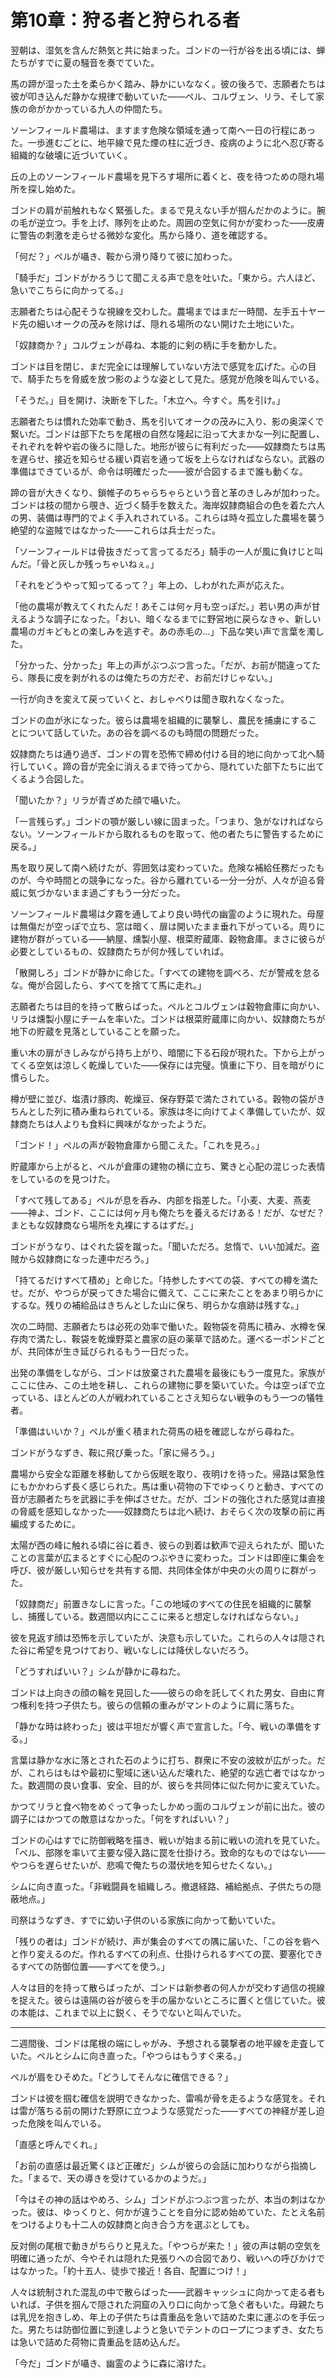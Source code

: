 # 第10章：狩る者と狩られる者

翌朝は、湿気を含んだ熱気と共に始まった。ゴンドの一行が谷を出る頃には、蝉たちがすでに夏の騒音を奏でていた。

馬の蹄が湿った土を柔らかく踏み、静かにいななく。彼の後ろで、志願者たちは彼が叩き込んだ静かな規律で動いていた——ペル、コルヴェン、リラ、そして家族の命がかかっている九人の仲間たち。

ソーンフィールド農場は、ますます危険な領域を通って南へ一日の行程にあった。一歩進むごとに、地平線で見た煙の柱に近づき、疫病のように北へ忍び寄る組織的な破壊に近づいていく。

丘の上のソーンフィールド農場を見下ろす場所に着くと、夜を待つための隠れ場所を探し始めた。

ゴンドの肩が前触れもなく緊張した。まるで見えない手が掴んだかのように。腕の毛が逆立つ。手を上げ、隊列を止めた。周囲の空気に何かが変わった——皮膚に警告の刺激を走らせる微妙な変化。馬から降り、道を確認する。

「何だ？」ペルが囁き、鞍から滑り降りて彼に加わった。

「騎手だ」ゴンドがかろうじて聞こえる声で息を吐いた。「東から。六人ほど、急いでこちらに向かってる。」

志願者たちは心配そうな視線を交わした。農場まではまだ一時間、左手五十ヤード先の細いオークの茂みを除けば、隠れる場所のない開けた土地にいた。

「奴隷商か？」コルヴェンが尋ね、本能的に剣の柄に手を動かした。

ゴンドは目を閉じ、まだ完全には理解していない方法で感覚を広げた。心の目で、騎手たちを脅威を放つ影のような姿として見た。感覚が危険を叫んでいる。

「そうだ。」目を開け、決断を下した。「木立へ。今すぐ。馬を引け。」

志願者たちは慣れた効率で動き、馬を引いてオークの茂みに入り、影の奥深くで繋いだ。ゴンドは部下たちを尾根の自然な隆起に沿って大まかな一列に配置し、それぞれを幹や岩の後ろに隠した。地形が彼らに有利だった——奴隷商たちは馬を遅らせ、接近を知らせる緩い頁岩を通って坂を上らなければならない。武器の準備はできているが、命令は明確だった——彼が合図するまで誰も動くな。

蹄の音が大きくなり、鎖帷子のちゃらちゃらという音と革のきしみが加わった。ゴンドは枝の間から覗き、近づく騎手を数えた。海岸奴隷商組合の色を着た六人の男、装備は専門的でよく手入れされている。これらは時々孤立した農場を襲う絶望的な盗賊ではなかった——これらは兵士だった。

「ソーンフィールドは骨抜きだって言ってるだろ」騎手の一人が風に負けじと叫んだ。「骨と灰しか残っちゃいねぇ。」

「それをどうやって知ってるって？」年上の、しわがれた声が応えた。

「他の農場が教えてくれたんだ！あそこは何ヶ月も空っぽだ。」若い男の声が甘えるような調子になった。「おい、暗くなるまでに野営地に戻らなきゃ、新しい農場のガキどもとの楽しみを逃すぞ。あの赤毛の…」下品な笑い声で言葉を濁した。

「分かった、分かった」年上の声がぶつぶつ言った。「だが、お前が間違ってたら、隊長に皮を剥がれるのは俺たちの方だぞ、お前だけじゃない。」

一行が向きを変えて戻っていくと、おしゃべりは聞き取れなくなった。

ゴンドの血が氷になった。彼らは農場を組織的に襲撃し、農民を捕虜にすることについて話していた。あの谷を調べるのも時間の問題だった。

奴隷商たちは通り過ぎ、ゴンドの胃を恐怖で締め付ける目的地に向かって北へ騎行していく。蹄の音が完全に消えるまで待ってから、隠れていた部下たちに出てくるよう合図した。

「聞いたか？」リラが青ざめた顔で囁いた。

「一言残らず。」ゴンドの顎が厳しい線に固まった。「つまり、急がなければならない。ソーンフィールドから取れるものを取って、他の者たちに警告するために戻る。」

馬を取り戻して南へ続けたが、雰囲気は変わっていた。危険な補給任務だったものが、今や時間との競争になった。谷から離れている一分一分が、人々が迫る脅威に気づかないまま過ごすもう一分だった。

ソーンフィールド農場は夕霧を通してより良い時代の幽霊のように現れた。母屋は無傷だが空っぽで立ち、窓は暗く、扉は開いたまま垂れ下がっている。周りに建物が群がっている——納屋、燻製小屋、根菜貯蔵庫、穀物倉庫。まさに彼らが必要としているもの、奴隷商たちが何か残していれば。

「散開しろ」ゴンドが静かに命じた。「すべての建物を調べろ、だが警戒を怠るな。俺が合図したら、すべてを捨てて馬に走れ。」

志願者たちは目的を持って散らばった。ペルとコルヴェンは穀物倉庫に向かい、リラは燻製小屋にチームを率いた。ゴンドは根菜貯蔵庫に向かい、奴隷商たちが地下の貯蔵を見落としていることを願った。

重い木の扉がきしみながら持ち上がり、暗闇に下る石段が現れた。下から上がってくる空気は涼しく乾燥していた——保存には完璧。慎重に下り、目を暗がりに慣らした。

樽が壁に並び、塩漬け豚肉、乾燥豆、保存野菜で満たされている。穀物の袋がきちんとした列に積み重ねられている。家族は冬に向けてよく準備していたが、奴隷商たちは人よりも食料に興味がなかったようだ。

「ゴンド！」ペルの声が穀物倉庫から聞こえた。「これを見ろ。」

貯蔵庫から上がると、ペルが倉庫の建物の横に立ち、驚きと心配の混じった表情をしているのを見つけた。

「すべて残してある」ペルが息を呑み、内部を指差した。「小麦、大麦、燕麦——神よ、ゴンド、ここには何ヶ月も俺たちを養えるだけある！だが、なぜだ？まともな奴隷商なら場所を丸裸にするはずだ。」

ゴンドがうなり、はぐれた袋を蹴った。「聞いただろ。怠惰で、いい加減だ。盗賊から奴隷商になった連中だろう。」

「持てるだけすべて積め」と命じた。「持参したすべての袋、すべての樽を満たせ。だが、やつらが戻ってきた場合に備えて、ここに来たことをあまり明らかにするな。残りの補給品はきちんとした山に保ち、明らかな痕跡は残すな。」

次の二時間、志願者たちは必死の効率で働いた。穀物袋を荷馬に積み、水樽を保存肉で満たし、鞍袋を乾燥野菜と農家の庭の薬草で詰めた。運べる一ポンドごとが、共同体が生き延びられるもう一日だった。

出発の準備をしながら、ゴンドは放棄された農場を最後にもう一度見た。家族がここに住み、この土地を耕し、これらの建物に夢を築いていた。今は空っぽで立っている、ほとんどの人が戦われていることさえ知らない戦争のもう一つの犠牲者。

「準備はいいか？」ペルが重く積まれた荷馬の紐を確認しながら尋ねた。

ゴンドがうなずき、鞍に飛び乗った。「家に帰ろう。」

農場から安全な距離を移動してから仮眠を取り、夜明けを待った。帰路は緊急性にもかかわらず長く感じられた。馬は重い荷物の下でゆっくりと動き、すべての音が志願者たちを武器に手を伸ばさせた。だが、ゴンドの強化された感覚は直接の脅威を感知しなかった——奴隷商たちは北へ続け、おそらく次の攻撃の前に再編成するために。

太陽が西の峰に触れる頃に谷に着き、彼らの到着は歓声で迎えられたが、聞いたことの言葉が広まるとすぐに心配のつぶやきに変わった。ゴンドは即座に集会を呼び、彼が厳しい知らせを共有する間、共同体全体が中央の火の周りに群がった。

「奴隷商だ」前置きなしに言った。「この地域のすべての住民を組織的に襲撃し、捕獲している。数週間以内にここに来ると想定しなければならない。」

彼を見返す顔は恐怖を示していたが、決意も示していた。これらの人々は隠された谷に希望を見つけており、戦いなしには降伏しないだろう。

「どうすればいい？」シムが静かに尋ねた。

ゴンドは上向きの顔の輪を見回した——彼らの命を託してくれた男女、自由に育つ権利を持つ子供たち。彼らの信頼の重みがマントのように肩に落ちた。

「静かな時は終わった」彼は平坦だが響く声で宣言した。「今、戦いの準備をする。」

言葉は静かな水に落とされた石のように打ち、群衆に不安の波紋が広がった。だが、これらはもはや最初に聖域に迷い込んだ壊れた、絶望的な逃亡者ではなかった。数週間の良い食事、安全、目的が、彼らを共同体に似た何かに変えていた。

かつてリラと食べ物をめぐって争ったしかめっ面のコルヴェンが前に出た。彼の調子にはかつての敵意はなかった。「何をすればいい？」

ゴンドの心はすでに防御戦略を描き、戦いが始まる前に戦いの流れを見ていた。「ペル、部隊を率いて主要な侵入路に罠を仕掛けろ。致命的なものではない——やつらを遅らせたいが、悲鳴で俺たちの潜伏地を知らせたくない。」

シムに向き直った。「非戦闘員を組織しろ。撤退経路、補給拠点、子供たちの隠蔽地点。」

司祭はうなずき、すでに幼い子供のいる家族に向かって動いていた。

「残りの者は」ゴンドが続け、声が集会のすべての隅に届いた、「この谷を砦へと作り変えるのだ。作れるすべての利点、仕掛けられるすべての罠、要塞化できるすべての防御位置——すべてを使う。」

人々は目的を持って散らばったが、ゴンドは新参者の何人かが交わす過信の視線を捉えた。彼らは遠隔の谷が彼らを手の届かないところに置くと信じていた。彼の本能は、これまで以上に鋭く、そうでないと叫んでいた。

***

二週間後、ゴンドは尾根の端にしゃがみ、予想される襲撃者の地平線を走査していた。ペルとシムに向き直った。「やつらはもうすぐ来る。」

ペルが眉をひそめた。「どうしてそんなに確信できる？」

ゴンドは彼を掴む確信を説明できなかった、雷鳴が骨を走るような感覚を。それは雷が落ちる前の開けた野原に立つような感覚だった——すべての神経が差し迫った危険を叫んでいる。

「直感と呼んでくれ。」

「お前の直感は最近驚くほど正確だ」シムが彼らの会話に加わりながら指摘した。「まるで、天の導きを受けているかのようだ。」

「今はその神の話はやめろ、シム」ゴンドがぶつぶつ言ったが、本当の刺はなかった。彼は、ゆっくりと、何かが違うことを自分に認め始めていた、たとえ名前をつけるよりも十二人の奴隷商と向き合う方を選ぶとしても。

反対側の尾根で動きがちらりと見えた。「やつらが来た！」彼の声は朝の空気を明確に通ったが、今やそれは隠れた見張りへの合図であり、戦いへの呼びかけではなかった。「約十五人、徒歩で接近！各自、配置につけ！」

人々は統制された混乱の中で散らばった——武器キャッシュに向かって走る者もいれば、子供を掴んで隠された洞窟の入り口に向かって急ぐ者もいた。母親たちは乳児を抱きしめ、年上の子供たちは貴重品を急いで詰めた束に運ぶのを手伝った。男たちは防御位置に到達しようと急いでテントのロープにつまずき、女たちは急いで詰めた荷物に貴重品を詰め込んだ。

「今だ」ゴンドが囁き、幽霊のように森に溶けた。
